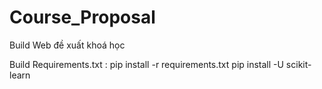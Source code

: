 # Course_Proposal
Build Web đề xuất khoá học 

Build Requirements.txt : pip install -r requirements.txt
                        pip install -U scikit-learn
